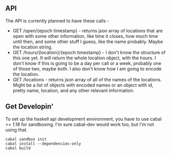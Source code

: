 API
---

The API is currently planned to have these calls - 

 * GET /open/{epoch timestamp} - returns json array of locations that are open with some other information, like time it closes, how much time until then, and some other stuff I guess, like the name probably. Maybe the location string. 
 * GET /hours/{location}/{epoch timestamp} - I don't know the structure of this one yet. It will return the whole location object, with the hours. I don't know if this is going to be a day per call or a week, probably one of those two, maybe both. I also don't know how I am going to encode the location. 
 * GET /locations - returns json array of all of the names of the locations. Might be a list of objects with encoded names or an object with id, pretty name, location, and any other relevant information. 

Get Developin'
--------------

To set up the haskell api development environment, you have to use cabal >= 1.18 for sandboxing. I'm sure cabal-dev would work too, but I'm not using that. 

    cabal sandbox init
    cabal install --dependencies-only
    cabal build
